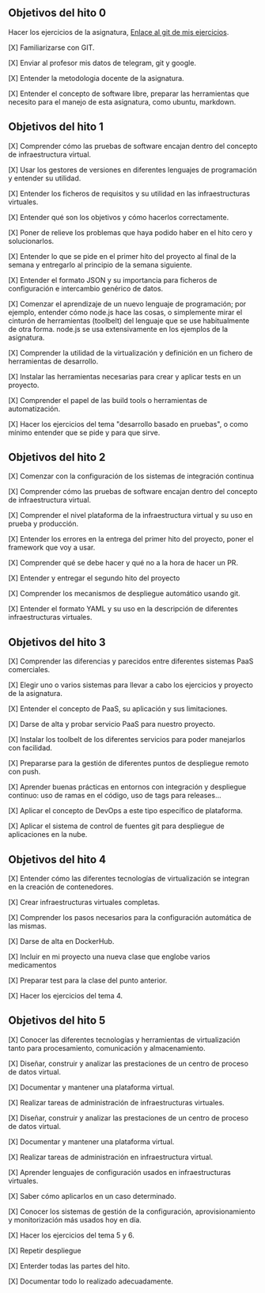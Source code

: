 ## Objetivos del hito 0 ##

 Hacer los ejercicios de la asignatura, [Enlace al git de mis ejercicios](https://github.com/mati3/Ejercicios-IV).

[X] Familiarizarse con GIT.

[X] Enviar al profesor mis datos de telegram, git y google.

[X] Entender la metodologia docente de la asignatura.

[X] Entender el concepto de software libre, preparar las herramientas que necesito para el manejo de esta asignatura, como ubuntu, markdown.

## Objetivos del hito 1 ##

[X] Comprender cómo las pruebas de software encajan dentro del concepto de infraestructura virtual.

[X] Usar los gestores de versiones en diferentes lenguajes de programación y entender su utilidad.

[X] Entender los ficheros de requisitos y su utilidad en las infraestructuras virtuales.

[X] Entender qué son los objetivos y cómo hacerlos correctamente.

[X] Poner de relieve los problemas que haya podido haber en el hito cero y solucionarlos.

[X] Entender lo que se pide en el primer hito del proyecto al final de la semana y entregarlo al principio de la semana siguiente.

[X] Entender el formato JSON y su importancia para ficheros de configuración e intercambio genérico de datos.

[X] Comenzar el aprendizaje de un nuevo lenguaje de programación; por ejemplo, entender cómo node.js hace las cosas, o simplemente mirar el cinturón de herramientas (toolbelt) del lenguaje que se use habitualmente de otra forma. node.js se usa extensivamente en los ejemplos de la asignatura.

[X] Comprender la utilidad de la virtualización y definición en un fichero de herramientas de desarrollo.

[X] Instalar las herramientas necesarias para crear y aplicar tests en un proyecto.

[X] Comprender el papel de las build tools o herramientas de automatización.

[X] Hacer los ejercicios del tema "desarrollo basado en pruebas", o como mínimo entender que se pide y para que sirve.

## Objetivos del hito 2 ##

[X] Comenzar con la configuración de los sistemas de integración continua

[X] Comprender cómo las pruebas de software encajan dentro del concepto de infraestructura virtual.

[X] Comprender el nivel plataforma de la infraestructura virtual y su uso en prueba y producción.

[X] Entender los errores en la entrega del primer hito del proyecto, poner el framework que voy a usar.

[X] Comprender qué se debe hacer y qué no a la hora de hacer un PR.

[X] Entender y entregar el segundo hito del proyecto

[X]  Comprender los mecanismos de despliegue automático usando git.

[X]  Entender el formato YAML y su uso en la descripción de diferentes infraestructuras virtuales.


## Objetivos del hito 3 ##


[X] Comprender las diferencias y parecidos entre diferentes sistemas PaaS comerciales.

[X] Elegir uno o varios sistemas para llevar a cabo los ejercicios y proyecto de la asignatura.

[X] Entender el concepto de PaaS, su aplicación y sus limitaciones.

[X] Darse de alta y probar servicio PaaS para nuestro proyecto.

[X] Instalar los toolbelt de los diferentes servicios para poder manejarlos con facilidad.

[X] Prepararse para la gestión de diferentes puntos de despliegue remoto con push.

[X] Aprender buenas prácticas en entornos con integración y despliegue continuo: uso de ramas en el código, uso de tags para releases...

[X] Aplicar el concepto de DevOps a este tipo específico de plataforma.

[X]  Aplicar el sistema de control de fuentes git para despliegue de aplicaciones en la nube.


## Objetivos del hito 4 ##


[X] Entender cómo las diferentes tecnologías de virtualización se integran en la creación de contenedores.

[X] Crear infraestructuras virtuales completas.

[X] Comprender los pasos necesarios para la configuración automática de las mismas.

[X] Darse de alta en DockerHub.

[X] Incluir en mi proyecto una nueva clase que englobe varios medicamentos

[X] Preparar test para la clase del punto anterior.

[X] Hacer los ejercicios del tema 4.

## Objetivos del hito 5 ##



[X] Conocer las diferentes tecnologías y herramientas de virtualización tanto para procesamiento, comunicación y almacenamiento.

[X] Diseñar, construir y analizar las prestaciones de un centro de proceso de datos virtual.

[X] Documentar y mantener una plataforma virtual.

[X] Realizar tareas de administración de infraestructuras virtuales.

[X] Diseñar, construir y analizar las prestaciones de un centro de proceso de datos virtual.

[X] Documentar y mantener una plataforma virtual.

[X] Realizar tareas de administración en infraestructura virtual.

[X] Aprender lenguajes de configuración usados en infraestructuras virtuales.

[X] Saber cómo aplicarlos en un caso determinado.

[X] Conocer los sistemas de gestión de la configuración, aprovisionamiento y monitorización más usados hoy en día.

[X] Hacer los ejercicios del tema 5 y 6.

[X] Repetir despliegue

[X] Enterder todas las partes del hito.

[X] Documentar todo lo realizado adecuadamente.
